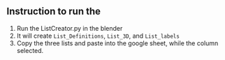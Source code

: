## Instruction to run the 

1. Run the ListCreator.py in the blender
2. It will create `List_Definitions`,  `List_3D`, and `List_labels`
3. Copy the three lists and paste into the google sheet, while the column selected. 

